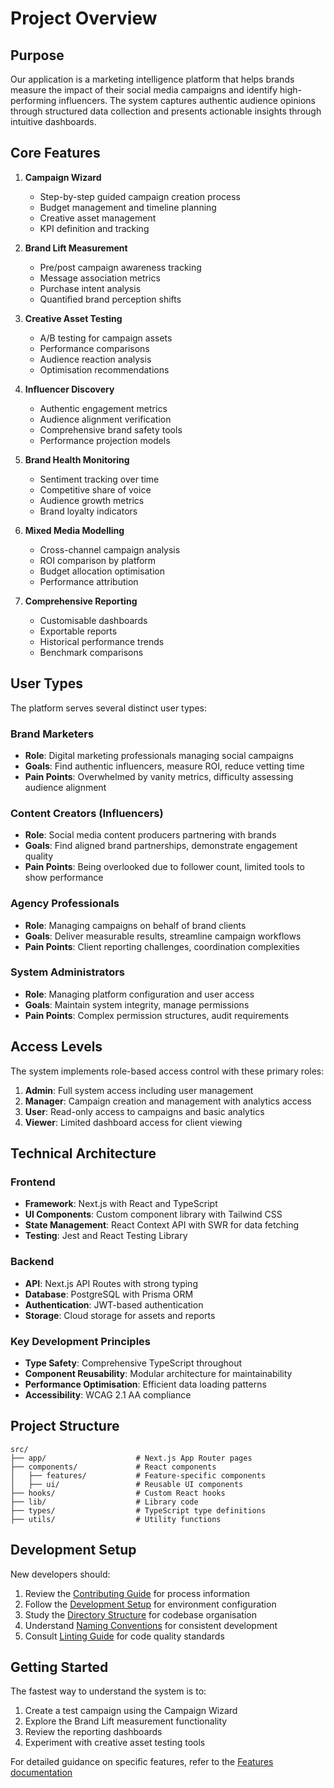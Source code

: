 # Project Overview

## Purpose

Our application is a marketing intelligence platform that helps brands measure the impact of their social media campaigns and identify high-performing influencers. The system captures authentic audience opinions through structured data collection and presents actionable insights through intuitive dashboards.

## Core Features

1. **Campaign Wizard**
   - Step-by-step guided campaign creation process
   - Budget management and timeline planning
   - Creative asset management
   - KPI definition and tracking

2. **Brand Lift Measurement**
   - Pre/post campaign awareness tracking
   - Message association metrics
   - Purchase intent analysis
   - Quantified brand perception shifts

3. **Creative Asset Testing**
   - A/B testing for campaign assets
   - Performance comparisons
   - Audience reaction analysis
   - Optimisation recommendations

4. **Influencer Discovery**
   - Authentic engagement metrics
   - Audience alignment verification
   - Comprehensive brand safety tools
   - Performance projection models

5. **Brand Health Monitoring**
   - Sentiment tracking over time
   - Competitive share of voice
   - Audience growth metrics
   - Brand loyalty indicators

6. **Mixed Media Modelling**
   - Cross-channel campaign analysis
   - ROI comparison by platform
   - Budget allocation optimisation
   - Performance attribution

7. **Comprehensive Reporting**
   - Customisable dashboards
   - Exportable reports
   - Historical performance trends
   - Benchmark comparisons

## User Types

The platform serves several distinct user types:

### Brand Marketers
- **Role**: Digital marketing professionals managing social campaigns
- **Goals**: Find authentic influencers, measure ROI, reduce vetting time
- **Pain Points**: Overwhelmed by vanity metrics, difficulty assessing audience alignment

### Content Creators (Influencers)
- **Role**: Social media content producers partnering with brands
- **Goals**: Find aligned brand partnerships, demonstrate engagement quality
- **Pain Points**: Being overlooked due to follower count, limited tools to show performance

### Agency Professionals
- **Role**: Managing campaigns on behalf of brand clients
- **Goals**: Deliver measurable results, streamline campaign workflows
- **Pain Points**: Client reporting challenges, coordination complexities

### System Administrators
- **Role**: Managing platform configuration and user access
- **Goals**: Maintain system integrity, manage permissions
- **Pain Points**: Complex permission structures, audit requirements

## Access Levels

The system implements role-based access control with these primary roles:

1. **Admin**: Full system access including user management
2. **Manager**: Campaign creation and management with analytics access
3. **User**: Read-only access to campaigns and basic analytics
4. **Viewer**: Limited dashboard access for client viewing

## Technical Architecture

### Frontend
- **Framework**: Next.js with React and TypeScript
- **UI Components**: Custom component library with Tailwind CSS
- **State Management**: React Context API with SWR for data fetching
- **Testing**: Jest and React Testing Library

### Backend
- **API**: Next.js API Routes with strong typing
- **Database**: PostgreSQL with Prisma ORM
- **Authentication**: JWT-based authentication
- **Storage**: Cloud storage for assets and reports

### Key Development Principles
- **Type Safety**: Comprehensive TypeScript throughout
- **Component Reusability**: Modular architecture for maintainability
- **Performance Optimisation**: Efficient data loading patterns
- **Accessibility**: WCAG 2.1 AA compliance

## Project Structure

```
src/
├── app/                    # Next.js App Router pages
├── components/             # React components
│   ├── features/           # Feature-specific components
│   ├── ui/                 # Reusable UI components
├── hooks/                  # Custom React hooks
├── lib/                    # Library code
├── types/                  # TypeScript type definitions
├── utils/                  # Utility functions
```

## Development Setup

New developers should:

1. Review the [Contributing Guide](./contributing.md) for process information
2. Follow the [Development Setup](./developer/setup.md) for environment configuration
3. Study the [Directory Structure](../architecture/directory-structure.md) for codebase organisation
4. Understand [Naming Conventions](./naming-conventions.md) for consistent development
5. Consult [Linting Guide](../reference/configs/linting-guide.md) for code quality standards

## Getting Started

The fastest way to understand the system is to:

1. Create a test campaign using the Campaign Wizard
2. Explore the Brand Lift measurement functionality
3. Review the reporting dashboards
4. Experiment with creative asset testing tools

For detailed guidance on specific features, refer to the [Features documentation](../features/)

